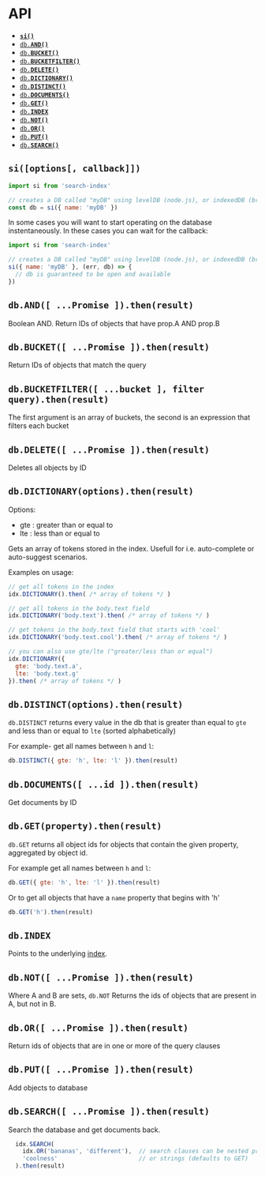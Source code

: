 # API

* <a href="#si"><code><b>si()</b></code></a>
* <a href="#AND"><code>db.<b>AND()</b></code></a>
* <a href="#BUCKET"><code>db.<b>BUCKET()</b></code></a>
* <a href="#BUCKETFILTER"><code>db.<b>BUCKETFILTER()</b></code></a>
* <a href="#DELETE"><code>db.<b>DELETE()</b></code></a>
* <a href="#DICTIONARY"><code>db.<b>DICTIONARY()</b></code></a>
* <a href="#DISTINCT"><code>db.<b>DISTINCT()</b></code></a>
* <a href="#DOCUMENTS"><code>db.<b>DOCUMENTS()</b></code></a>
* <a href="#GET"><code>db.<b>GET()</b></code></a>
* <a href="#INDEX"><code>db.<b>INDEX</b></code></a>
* <a href="#NOT"><code>db.<b>NOT()</b></code></a>
* <a href="#OR"><code>db.<b>OR()</b></code></a>
* <a href="#PUT"><code>db.<b>PUT()</b></code></a>
* <a href="#SEARCH"><code>db.<b>SEARCH()</b></code></a>


<a name="si"></a>

## `si([options[, callback]])`

```javascript
import si from 'search-index'

// creates a DB called "myDB" using levelDB (node.js), or indexedDB (browser)
const db = si({ name: 'myDB' })
```

In some cases you will want to start operating on the database
instentaneously. In these cases you can wait for the callback:

```javascript
import si from 'search-index'

// creates a DB called "myDB" using levelDB (node.js), or indexedDB (browser)
si({ name: 'myDB' }, (err, db) => {
  // db is guaranteed to be open and available
})
```


<a name="AND"></a>

## `db.AND([ ...Promise ]).then(result)`

Boolean AND. Return IDs of objects that have prop.A AND prop.B


<a name="BUCKET"></a>

## `db.BUCKET([ ...Promise ]).then(result)`

Return IDs of objects that match the query


<a name="BUCKETFILTER"></a>

## `db.BUCKETFILTER([ ...bucket ], filter query).then(result)`

The first argument is an array of buckets, the second is an expression
that filters each bucket


<a name="DELETE"></a>

## `db.DELETE([ ...Promise ]).then(result)`

Deletes all objects by ID


<a name="DICTIONARY"></a>

## `db.DICTIONARY(options).then(result)`

Options:

* gte : greater than or equal to
* lte : less than or equal to

Gets an array of tokens stored in the index. Usefull for i.e. auto-complete or auto-suggest scenarios.

Examples on usage:

```javascript
// get all tokens in the index
idx.DICTIONARY().then( /* array of tokens */ )

// get all tokens in the body.text field
idx.DICTIONARY('body.text').then( /* array of tokens */ )

// get tokens in the body.text field that starts with 'cool'
idx.DICTIONARY('body.text.cool').then( /* array of tokens */ )

// you can also use gte/lte ("greater/less than or equal")
idx.DICTIONARY({
  gte: 'body.text.a',
  lte: 'body.text.g'
}).then( /* array of tokens */ )
```


<a name="DISTINCT"></a>

## `db.DISTINCT(options).then(result)`

`db.DISTINCT` returns every value in the db that is greater than equal
to `gte` and less than or equal to `lte` (sorted alphabetically)

For example- get all names between `h` and `l`:

```javascript
db.DISTINCT({ gte: 'h', lte: 'l' }).then(result)
```

<a name="DOCUMENTS"></a>

## `db.DOCUMENTS([ ...id ]).then(result)`

Get documents by ID


<a name="GET"></a>

## `db.GET(property).then(result)`

`db.GET` returns all object ids for objects that contain the given
property, aggregated by object id.

For example get all names between `h` and `l`:

```javascript
db.GET({ gte: 'h', lte: 'l' }).then(result)
```

Or to get all objects that have a `name` property that begins with 'h'

```javascript
db.GET('h').then(result)
```


<a name="INDEX"></a>

## `db.INDEX`

Points to the underlying [index](https://github.com/fergiemcdowall/fergies-inverted-index/).


<a name="NOT"></a>

## `db.NOT([ ...Promise ]).then(result)`

Where A and B are sets, `db.NOT` Returns the ids of objects that are
present in A, but not in B.


<a name="OR"></a>

## `db.OR([ ...Promise ]).then(result)`

Return ids of objects that are in one or more of the query clauses


<a name="PUT"></a>

## `db.PUT([ ...Promise ]).then(result)`

Add objects to database


<a name="SEARCH"></a>

## `db.SEARCH([ ...Promise ]).then(result)`

Search the database and get documents back. 

```javascript
  idx.SEARCH(
    idx.OR('bananas', 'different'),  // search clauses can be nested promises
    'coolness'                       // or strings (defaults to GET)
  ).then(result)
```
